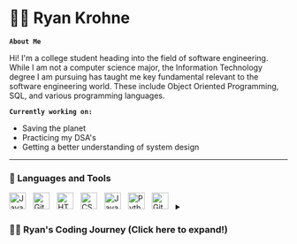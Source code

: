 # 🏄‍♂️ Ryan Krohne

**`About Me`**

Hi! I'm a college student heading into the field of software engineering. While I am not a computer science major, the Information Technology degree I am pursuing has taught me key fundamental relevant to the software engineering world. These include Object Oriented Programming, SQL, and various programming languages.


**`Currently working on:`**
* Saving the planet
* Practicing my DSA's
* Getting a better understanding of system design


---

### 🧰 Languages and Tools

<img align="left" alt="Java" width="30px" style="padding-right:10px;" src="https://cdn.jsdelivr.net/gh/devicons/devicon/icons/java/java-original.svg"/>
<img align="left" alt="Git" width="30px" style="padding-right:10px;" src="https://cdn.jsdelivr.net/gh/devicons/devicon/icons/git/git-original.svg" />
<img align="left" alt="HTML" width="30px" style="padding-right:10px;" src="https://cdn.jsdelivr.net/gh/devicons/devicon/icons/html5/html5-plain.svg" />
<img align="left" alt="CSS" width="30px" style="padding-right:10px;" src="https://cdn.jsdelivr.net/gh/devicons/devicon/icons/css3/css3-plain.svg" />
<img align="left" alt="JavaScript" width="30px" style="padding-right:10px;" src="https://cdn.jsdelivr.net/gh/devicons/devicon/icons/javascript/javascript-plain.svg" />
<img align="left" alt="Python" width="30px" style="padding-right:10px;" src="https://cdn.jsdelivr.net/gh/devicons/devicon/icons/python/python-plain.svg" />
<img align="left" alt="GitHub" width="30px" style="padding-right:10px;" src="https://cdn.jsdelivr.net/gh/devicons/devicon/icons/github/github-original.svg" />
<br />


<details>
 <summary><h3>👨‍💻 Ryan's Coding Journey (Click here to expand!)</h3></summary>
   I started my coding journey in my teens when I was introduced to scratch. At the time I thought it was cool but didn't make a connection to how coding impacted the real world. When I first got in to college, I naively decided to pursue a degree in Information Technology, as I was completely unaware of what I wanted to do with my life. Fortunately, college was when I was re-introduced to software development. Currently, I find myself highly motivated by considering the difference I make in the real world - something that's hard to see if you only think of software development as working on stories and completing pull requests.
 
 

</details>
